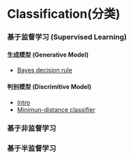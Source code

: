 # Classification(分类)

### 基于监督学习 (Supervised Learning)

#### 生成模型 (Generative Model)

- [Bayes decision rule](Bayes-decision-rule.md)

#### 判别模型 (Discrimitive Model)

- [Intro](Intro-to-Discrimitive-Model.md)
- [Minimun-distance classifier](minimun-distance-classifier.md)

### 基于非监督学习

### 基于半监督学习